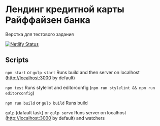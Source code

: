 # Лендинг кредитной карты Райффайзен банка

Верстка для тестового задания

[![Netlify Status](https://api.netlify.com/api/v1/badges/c75b50ca-93dd-40fd-b4eb-6a90afb6dfc1/deploy-status)](https://app.netlify.com/sites/raiffeisen-credit/deploys)




## Scripts

`npm start` or `gulp start`
Runs build and then server on localhost ([http://localhost:3000](http://localhost:3000) by default)

`npm test`
Runs stylelint and editorconfig (`npm run stylelint && npm run editorconfig`)

`npm run build` or `gulp build`
Runs build

`gulp` (dafault task) or `gulp serve`
Runs server on localhost ([http://localhost:3000](http://localhost:3000) by default) and watchers
